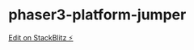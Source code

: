 # phaser3-platform-jumper

[Edit on StackBlitz ⚡️](https://stackblitz.com/edit/ncc-phaser-2d-jumper)